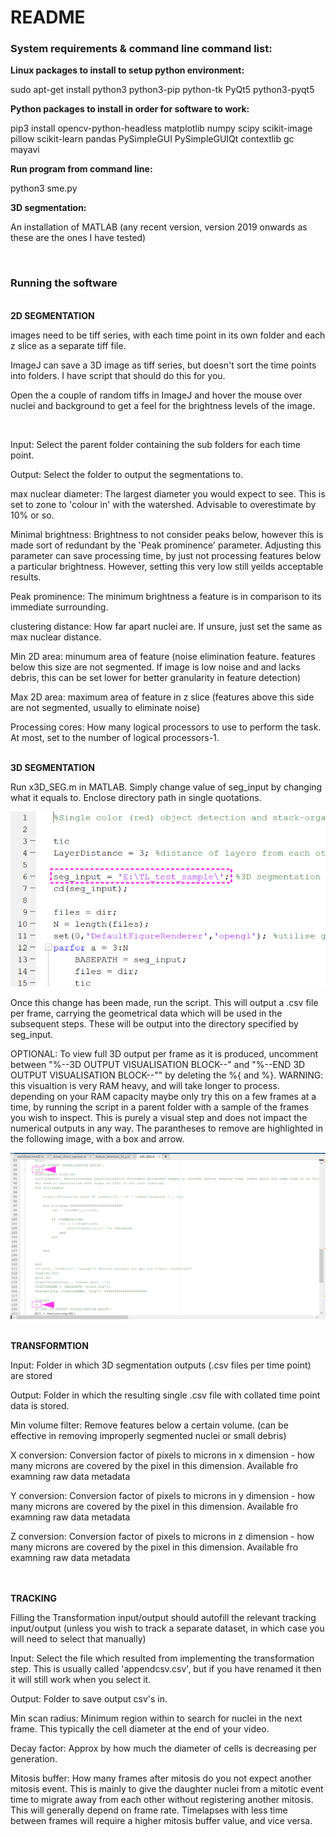 <h1>README</h1>


<h3>System requirements & command line command list:</h3>


<b>Linux packages to install to setup python environment: </b>

sudo apt-get install python3 python3-pip python-tk PyQt5 python3-pyqt5

<b>Python packages to install in order for software to work: </b>

pip3 install opencv-python-headless matplotlib numpy scipy scikit-image pillow scikit-learn pandas PySimpleGUI PySimpleGUIQt contextlib gc mayavi


<b>Run program from command line:</b>

python3 sme.py 


<b>3D segmentation: </b>

An installation of MATLAB (any recent version, version 2019 onwards as these are the ones I have tested)


<br>
<h3>Running the software</h3>


<br>
<b>2D SEGMENTATION</b>
<p>
images need to be tiff series, with each time point in its own folder and each z slice as a separate tiff file. 

ImageJ can save a 3D image as tiff series, but doesn't sort the time points into folders. I have script that should do this for you.

Open the a couple of random tiffs in ImageJ and hover the mouse over nuclei and background to get a feel for the brightness levels of the image.

<br>

Input: Select the parent folder containing the sub folders for each time point.

Output: Select the folder to output the segmentations to.

max nuclear diameter: The largest diameter you would expect to see. This is set to zone to 'colour in' with the watershed. Advisable to overestimate by 10% or so.

Minimal brightness: Brightness to not consider peaks below, however this is made sort of redundant by the 'Peak prominence' parameter. Adjusting this parameter can save processing time, by just not processing features below a particular brightness. However, setting this very low still yeilds acceptable results.

Peak prominence: The minimum brightness a feature is in comparison to its immediate surrounding.

clustering distance: How far apart nuclei are. If unsure, just set the same as max nuclear distance.

Min 2D area: minumum area of feature (noise elimination feature. features below this size are not segmented. If image is low noise and and lacks debris, this can be set lower for better granularity in feature detection)

Max 2D area: maximum area of feature in z slice (features above this side are not segmented, usually to eliminate noise)

Processing cores: How many logical processors to use to perform the task. At most, set to the number of logical processors-1.
</p>
<br>
<b>3D SEGMENTATION</b>
<p>
Run x3D_SEG.m in MATLAB. Simply change value of seg_input by changing what it equals to. Enclose directory path in single quotations.

![example of seg_input](images/x3D_SEG_input.svg)

Once this change has been made, run the script. This will output a .csv file per frame, carrying the geometrical data which will be used in the subsequent steps. These will be output into the directory specified by seg_input.

OPTIONAL: To view full 3D output per frame as it is produced, uncomment between "%--3D OUTPUT VISUALISATION BLOCK--" and "%--END 3D OUTPUT VISUALISATION BLOCK--"" by deleting the %{ and %}. WARNING: this visualtion is very RAM heavy, and will take longer to process. depending on your RAM capacity maybe only try this on a few frames at a time, by running the script in a parent folder with a sample of the frames you wish to inspect. This is purely a visual step and does not impact the numerical outputs in any way. The parantheses to remove are highlighted in the following image, with a box and arrow.

![what to remove to enable 3D segmentation visualisation](images/x3D_SEG_input_3Dvis.svg)


</p>
<br>
<b>TRANSFORMTION</b>
<p>
Input: Folder in which 3D segmentation outputs (.csv files per time point) are stored

Output: Folder in which the resulting single .csv file with collated time point data is stored.

Min volume filter: Remove features below a certain volume. (can be effective in removing improperly segmented nuclei or small debris)

X conversion: Conversion factor of pixels to microns in x dimension - how many microns are covered by the pixel in this dimension. Available fro examning raw data metadata

Y conversion: Conversion factor of pixels to microns in y dimension - how many microns are covered by the pixel in this dimension. Available fro examning raw data metadata

Z conversion: Conversion factor of pixels to microns in z dimension - how many microns are covered by the pixel in this dimension. Available fro examning raw data metadata
</p>
<br>
<br>
<b>TRACKING</b>
<p>
Filling the Transformation input/output should autofill the relevant tracking input/output (unless you wish to track a separate dataset, in which case you will need to select that manually)

Input: Select the file which resulted from implementing the transformation step. This is usually called 'appendcsv.csv', but if you have renamed it then it will still work when you select it.

Output: Folder to save output csv's in.

Min scan radius: Minimum region within to search for nuclei in the next frame. This typically the cell diameter at the end of your video.

Decay factor: Approx by how much the diameter of cells is decreasing per generation.

Mitosis buffer: How many frames after mitosis do you not expect another mitosis event. This is mainly to give the daughter nuclei from a mitotic event time to migrate away from each other without registering another mitosis. This will generally depend on frame rate. Timelapses with less time between frames will require a higher mitosis buffer value, and vice versa.
</p>
